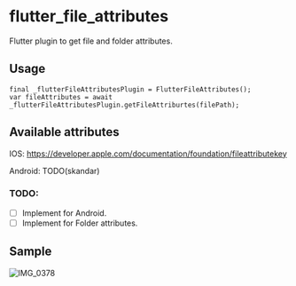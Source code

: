 # flutter_file_attributes

Flutter plugin to get file and folder attributes.


## Usage
```
final _flutterFileAttributesPlugin = FlutterFileAttributes();
var fileAttributes = await _flutterFileAttributesPlugin.getFileAttriburtes(filePath);
```

## Available attributes

IOS: https://developer.apple.com/documentation/foundation/fileattributekey

Android: TODO(skandar)


### TODO:
 - [ ] Implement for Android.
 - [ ] Implement for Folder attributes.

## Sample


![IMG_0378](https://user-images.githubusercontent.com/16399272/215831006-5c2d1e6a-5f69-4084-819e-56c800577286.png)


